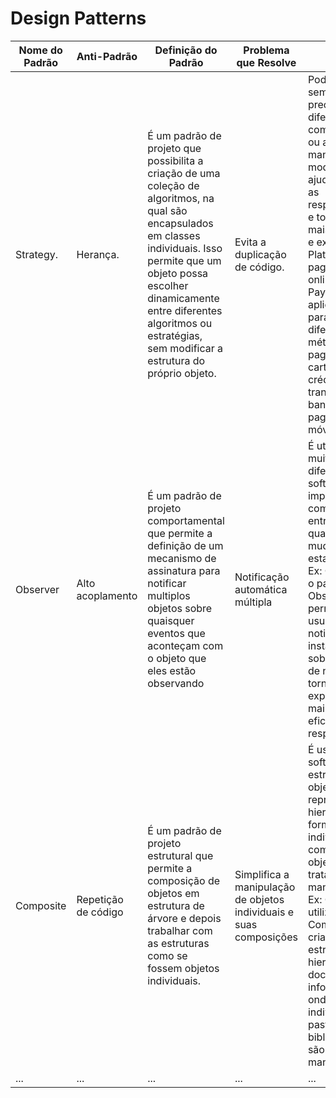 <h1> Design Patterns </h1>


| Nome do Padrão | Anti-Padrão | Definição do Padrão | Problema que Resolve | Exemplo |
|----------------|-------------|---------------------|----------------------| ----------------------| 
|Strategy.      | Herança.      | É um padrão de projeto que possibilita a criação de uma coleção de algoritmos, na qual são encapsulados em classes individuais. Isso permite que um objeto possa escolher dinamicamente entre diferentes algoritmos ou estratégias, sem modificar a estrutura do próprio objeto.         | Evita a duplicação de código.        |  Pode ser aplicado sempre que é preciso lidar com diferentes comportamentos ou algoritmos de maneira flexível e modular. Ele ajuda a separar as responsabilidades e tornar o código mais organizado e extensível. Ex: Plataformas de pagamento online, como o PayPal, podem aplicar o Strategy para lidar com diferentes métodos de pagamento, como cartões de crédito, transferências bancárias e pagamentos móveis. | 
| Observer      | Alto acoplamento     | É um padrão de projeto comportamental que permite a definição de um mecanismo de assinatura para notificar multiplos objetos sobre quaisquer eventos que aconteçam com o objeto que eles estão observando     | Notificação automática múltipla          | É utilizado em muitos tipos diferentes de software para implementar a comunicação entre objetos quando mudanças de estado ocorrem. Ex: O Gmail aplica o padrão Observer para permitir que os usuários recebam notificações instantâneas sobre a chegada de novos e-mails, tornando a experiência de e-mail mais eficiente e responsiva.|
| Composite     | Repetição de código     | É um padrão de projeto estrutural que permite a composição de objetos em estrutura de árvore e depois trabalhar com as estruturas como se fossem objetos individuais.       | Simplifica a manipulação de objetos individuais e suas composições          |É usado em softwares onde a estrutura de objetos precisa representar hierarquias de forma que objetos individuais e composições de objetos sejam tratados de maneira uniforme. Ex: O SharePoint utiliza o padrão Composite para criar uma estrutura hierárquica de documentos e informações, onde documentos individuais, pastas, bibliotecas e sites são tratados de maneira uniforme |
| ...            | ...         | ...                 | ...                  | ... |

